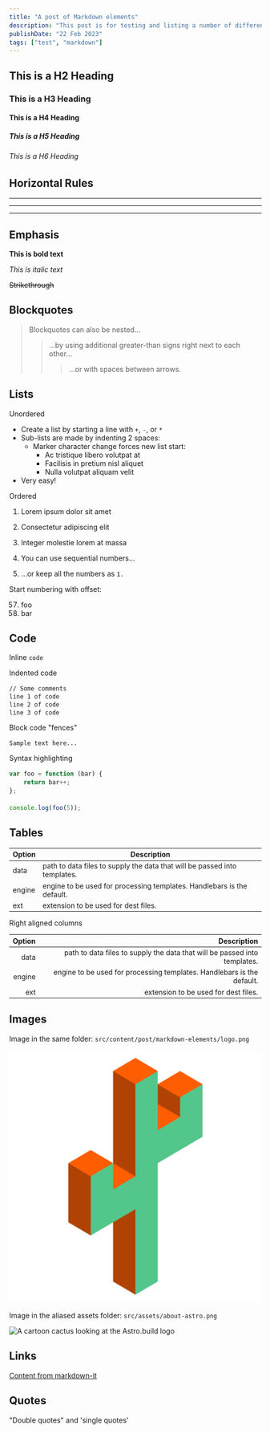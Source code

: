 ```yaml
---
title: "A post of Markdown elements"
description: "This post is for testing and listing a number of different markdown elements"
publishDate: "22 Feb 2023"
tags: ["test", "markdown"]
---
```


## This is a H2 Heading

### This is a H3 Heading

#### This is a H4 Heading

##### This is a H5 Heading

###### This is a H6 Heading

## Horizontal Rules

---

---

---

## Emphasis

**This is bold text**

_This is italic text_

~~Strikethrough~~

## Blockquotes

> Blockquotes can also be nested...
>
> > ...by using additional greater-than signs right next to each other...
> >
> > > ...or with spaces between arrows.

## Lists

Unordered

- Create a list by starting a line with `+`, `-`, or `*`
- Sub-lists are made by indenting 2 spaces:
  - Marker character change forces new list start:
    - Ac tristique libero volutpat at
    - Facilisis in pretium nisl aliquet
    - Nulla volutpat aliquam velit
- Very easy!

Ordered

1. Lorem ipsum dolor sit amet
2. Consectetur adipiscing elit
3. Integer molestie lorem at massa

4. You can use sequential numbers...
5. ...or keep all the numbers as `1.`

Start numbering with offset:

57. foo
1. bar

## Code

Inline `code`

Indented code

    // Some comments
    line 1 of code
    line 2 of code
    line 3 of code

Block code "fences"

```
Sample text here...
```

Syntax highlighting

```js
var foo = function (bar) {
	return bar++;
};

console.log(foo(5));
```

## Tables

| Option | Description                                                               |
| ------ | ------------------------------------------------------------------------- |
| data   | path to data files to supply the data that will be passed into templates. |
| engine | engine to be used for processing templates. Handlebars is the default.    |
| ext    | extension to be used for dest files.                                      |

Right aligned columns

| Option |                                                               Description |
| -----: | ------------------------------------------------------------------------: |
|   data | path to data files to supply the data that will be passed into templates. |
| engine |    engine to be used for processing templates. Handlebars is the default. |
|    ext |                                      extension to be used for dest files. |

## Images

Image in the same folder: `src/content/post/markdown-elements/logo.png`

![Astro theme cactus logo](./logo.png)

Image in the aliased assets folder: `src/assets/about-astro.png`

![A cartoon cactus looking at the Astro.build logo](~/assets/about-astro.png)

## Links

[Content from markdown-it](https://markdown-it.github.io/)

## Quotes

"Double quotes" and 'single quotes'
